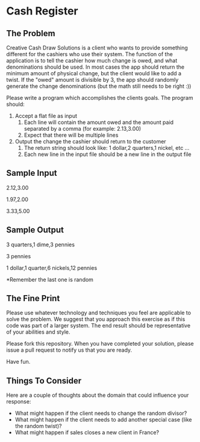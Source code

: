 # Cash Register

## The Problem
Creative Cash Draw Solutions is a client who wants to provide something different for the cashiers who use their system. The function of the application is to tell the cashier how much change is owed, and what denominations should be used. In most cases the app should return the minimum amount of physical change, but the client would like to add a twist. If the "owed" amount is divisible by 3, the app should randomly generate the change denominations (but the math still needs to be right :))

Please write a program which accomplishes the clients goals. The program should:

1. Accept a flat file as input
	1. Each line will contain the amount owed and the amount paid separated by a comma (for example: 2.13,3.00)
	2. Expect that there will be multiple lines
2. Output the change the cashier should return to the customer
	1. The return string should look like: 1 dollar,2 quarters,1 nickel, etc ...
	2. Each new line in the input file should be a new line in the output file

## Sample Input
2.12,3.00

1.97,2.00

3.33,5.00

## Sample Output
3 quarters,1 dime,3 pennies

3 pennies

1 dollar,1 quarter,6 nickels,12 pennies

*Remember the last one is random

## The Fine Print
Please use whatever technology and techniques you feel are applicable to solve the problem. We suggest that you approach this exercise as if this code was part of a larger system. The end result should be representative of your abilities and style.

Please fork this repository. When you have completed your solution, please issue a pull request to notify us that you are ready.

Have fun.

## Things To Consider
Here are a couple of thoughts about the domain that could influence your response:

* What might happen if the client needs to change the random divisor?
* What might happen if the client needs to add another special case (like the random twist)?
* What might happen if sales closes a new client in France?
